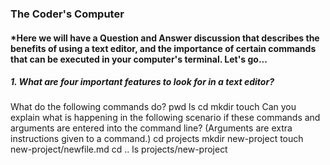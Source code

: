 ### The Coder's Computer

#### *Here we will have a Question and Answer discussion that describes the benefits of using a text editor, and the importance of certain commands that can be executed in your computer's terminal. Let's go...
##### 1. What are four important features to look for in a text editor?
What do the following commands do?
pwd
ls
cd
mkdir
touch
Can you explain what is happening in the following scenario if these commands and arguments are entered into the command line? (Arguments are extra instructions given to a command.)
cd projects
mkdir new-project
touch new-project/newfile.md
cd ..
ls projects/new-project

